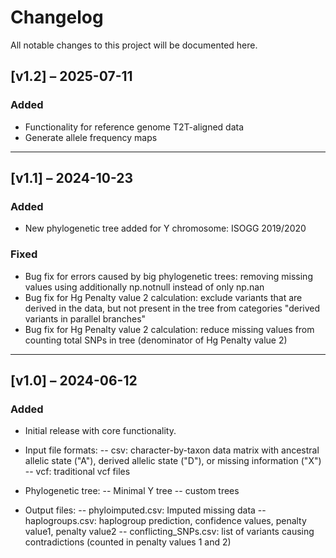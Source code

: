 # Changelog

All notable changes to this project will be documented here.

## [v1.2] – 2025-07-11
### Added
- Functionality for reference genome T2T-aligned data
- Generate allele frequency maps
  
---

## [v1.1] – 2024-10-23
### Added
- New phylogenetic tree added for Y chromosome: ISOGG 2019/2020 
### Fixed
- Bug fix for errors caused by big phylogenetic trees: removing missing values using additionally np.notnull instead of only np.nan
- Bug fix for Hg Penalty value 2 calculation: exclude variants that are derived in the data, but not present in the tree from categories "derived variants in parallel branches"
- Bug fix for Hg Penalty value 2 calculation: reduce missing values from counting total SNPs in tree (denominator of Hg Penalty value 2)

---

## [v1.0] – 2024-06-12
### Added
- Initial release with core functionality.
- Input file formats:
-- csv: character-by-taxon data matrix with ancestral allelic state ("A"), derived allelic state ("D"), or missing information ("X")
-- vcf: traditional vcf files

- Phylogenetic tree:
-- Minimal Y tree
-- custom trees

- Output files:
-- phyloimputed.csv: Imputed missing data
-- haplogroups.csv: haplogroup prediction, confidence values, penalty value1, penalty value2
-- conflicting_SNPs.csv: list of variants causing contradictions (counted in penalty values 1 and 2)
